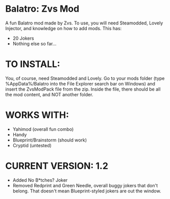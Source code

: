 # Balatro: Zvs Mod
A fun Balatro mod made by Zvs. To use, you will need Steamodded, Lovely Injector, and knowledge on how to add mods. This has:

- 20 Jokers
- Nothing else so far...

# TO INSTALL:

You, of course, need Steamodded and Lovely. Go to your mods folder (type %AppData%/Balatro into the File Explorer search bar on Windows) and insert the ZvsModPack file from the zip. Inside the file, there should be all the mod content, and NOT another folder.

# WORKS WITH:

- Yahimod (overall fun combo)
- Handy
- Blueprint/Brainstorm (should work)
- Cryptid (untested)
  
# CURRENT VERSION: 1.2

- Added No B*tches? Joker
- Removed Redprint and Green Needle, overall buggy jokers that don't belong. That doesn't mean Blueprint-styled jokers are out the window.
